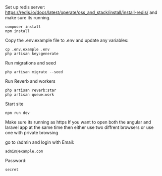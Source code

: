 Set up redis server: https://redis.io/docs/latest/operate/oss_and_stack/install/install-redis/
and make sure its running.

```
composer install 
npm install
```


Copy the .env.example file to .env
and update any variables:
```
cp .env.example .env
php artisan key:generate
```


Run migrations and seed
```
php artisan migrate --seed 
```

Run Reverb and workers
```
php artisan reverb:star 
php artisan queue:work
```

Start site
```
npm run dev
```

Make sure its running as https
If you want to open both the angular and laravel app at the same time then either use two diffrent browsers or use one with private browsing

go to /admin and
login with
Email:
```
admin@example.com
```
Password:
```
secret
```
